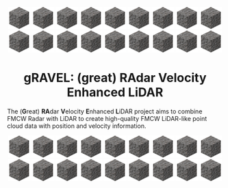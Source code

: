 <p align="center">
  <img src="assets/gravel.png" alt="gRAVEL Logo" width="52">
  <img src="assets/gravel.png" alt="gRAVEL Logo" width="52">
  <img src="assets/gravel.png" alt="gRAVEL Logo" width="52">
  <img src="assets/gravel.png" alt="gRAVEL Logo" width="52">
  <img src="assets/gravel.png" alt="gRAVEL Logo" width="52">
  <img src="assets/gravel.png" alt="gRAVEL Logo" width="52">
  <img src="assets/gravel.png" alt="gRAVEL Logo" width="52">
  <img src="assets/gravel.png" alt="gRAVEL Logo" width="52">
  <img src="assets/gravel.png" alt="gRAVEL Logo" width="52">
  <img src="assets/gravel.png" alt="gRAVEL Logo" width="52">
  <img src="assets/gravel.png" alt="gRAVEL Logo" width="52">
  <img src="assets/gravel.png" alt="gRAVEL Logo" width="52">
  <img src="assets/gravel.png" alt="gRAVEL Logo" width="52">
  <img src="assets/gravel.png" alt="gRAVEL Logo" width="52">
  <img src="assets/gravel.png" alt="gRAVEL Logo" width="52">
  <img src="assets/gravel.png" alt="gRAVEL Logo" width="52">
  <img src="assets/gravel.png" alt="gRAVEL Logo" width="52">
  <img src="assets/gravel.png" alt="gRAVEL Logo" width="52">
</p>

<h1 align="center">gRAVEL: (great) <strong>RA</strong>dar <strong>V</strong>elocity <strong>E</strong>nhanced <strong>L</strong>iDAR</h1>

The (**G**reat) **RA**dar **V**elocity **E**nhanced **L**iDAR project aims to combine FMCW Radar with LiDAR to create high-quality FMCW LiDAR-like point cloud data with position and velocity information.

<p align="center">
  <img src="assets/gravel.png" alt="gRAVEL Logo" width="52">
  <img src="assets/gravel.png" alt="gRAVEL Logo" width="52">
  <img src="assets/gravel.png" alt="gRAVEL Logo" width="52">
  <img src="assets/gravel.png" alt="gRAVEL Logo" width="52">
  <img src="assets/gravel.png" alt="gRAVEL Logo" width="52">
  <img src="assets/gravel.png" alt="gRAVEL Logo" width="52">
  <img src="assets/gravel.png" alt="gRAVEL Logo" width="52">
  <img src="assets/gravel.png" alt="gRAVEL Logo" width="52">
  <img src="assets/gravel.png" alt="gRAVEL Logo" width="52">
  <img src="assets/gravel.png" alt="gRAVEL Logo" width="52">
  <img src="assets/gravel.png" alt="gRAVEL Logo" width="52">
  <img src="assets/gravel.png" alt="gRAVEL Logo" width="52">
  <img src="assets/gravel.png" alt="gRAVEL Logo" width="52">
  <img src="assets/gravel.png" alt="gRAVEL Logo" width="52">
  <img src="assets/gravel.png" alt="gRAVEL Logo" width="52">
  <img src="assets/gravel.png" alt="gRAVEL Logo" width="52">
  <img src="assets/gravel.png" alt="gRAVEL Logo" width="52">
  <img src="assets/gravel.png" alt="gRAVEL Logo" width="52">
</p>
